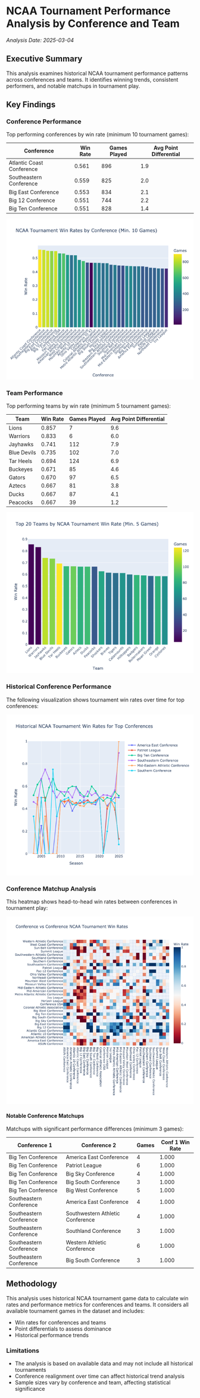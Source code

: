# NCAA Tournament Performance Analysis by Conference and Team

*Analysis Date: 2025-03-04*

## Executive Summary

This analysis examines historical NCAA tournament performance patterns across conferences and teams. It identifies winning trends, consistent performers, and notable matchups in tournament play.

## Key Findings

### Conference Performance

Top performing conferences by win rate (minimum 10 tournament games):

| Conference | Win Rate | Games Played | Avg Point Differential |
|------------|----------|-------------|----------------------|
| Atlantic Coast Conference | 0.561 | 896 | 1.9 |
| Southeastern Conference | 0.559 | 825 | 2.0 |
| Big East Conference | 0.553 | 834 | 2.1 |
| Big 12 Conference | 0.551 | 744 | 2.2 |
| Big Ten Conference | 0.551 | 828 | 1.4 |

![Conference Win Rates](../figures/conference_win_rates.png)

### Team Performance

Top performing teams by win rate (minimum 5 tournament games):

| Team | Win Rate | Games Played | Avg Point Differential |
|------|----------|-------------|----------------------|
| Lions | 0.857 | 7 | 9.6 |
| Warriors | 0.833 | 6 | 6.0 |
| Jayhawks | 0.741 | 112 | 7.9 |
| Blue Devils | 0.735 | 102 | 7.0 |
| Tar Heels | 0.694 | 124 | 6.9 |
| Buckeyes | 0.671 | 85 | 4.6 |
| Gators | 0.670 | 97 | 6.5 |
| Aztecs | 0.667 | 81 | 3.8 |
| Ducks | 0.667 | 87 | 4.1 |
| Peacocks | 0.667 | 39 | 1.2 |

![Top Teams Win Rates](../figures/top_teams_win_rates.png)

### Historical Conference Performance

The following visualization shows tournament win rates over time for top conferences:

![Historical Conference Trends](../figures/conference_historical_trends.png)

### Conference Matchup Analysis

This heatmap shows head-to-head win rates between conferences in tournament play:

![Conference Matchup Heatmap](../figures/conference_matchup_heatmap.png)

#### Notable Conference Matchups

Matchups with significant performance differences (minimum 3 games):

| Conference 1 | Conference 2 | Games | Conf 1 Win Rate |
|--------------|--------------|-------|----------------|
| Big Ten Conference | America East Conference | 4 | 1.000 |
| Big Ten Conference | Patriot League | 6 | 1.000 |
| Big Ten Conference | Big Sky Conference | 4 | 1.000 |
| Big Ten Conference | Big South Conference | 3 | 1.000 |
| Big Ten Conference | Big West Conference | 5 | 1.000 |
| Southeastern Conference | America East Conference | 4 | 1.000 |
| Southeastern Conference | Southwestern Athletic Conference | 4 | 1.000 |
| Southeastern Conference | Southland Conference | 3 | 1.000 |
| Southeastern Conference | Western Athletic Conference | 6 | 1.000 |
| Southeastern Conference | Big South Conference | 3 | 1.000 |

## Methodology

This analysis uses historical NCAA tournament game data to calculate win rates and performance metrics for conferences and teams. It considers all available tournament games in the dataset and includes:

- Win rates for conferences and teams
- Point differentials to assess dominance
- Historical performance trends

### Limitations

- The analysis is based on available data and may not include all historical tournaments
- Conference realignment over time can affect historical trend analysis
- Sample sizes vary by conference and team, affecting statistical significance
